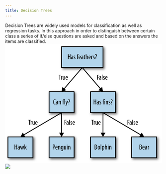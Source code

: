 ```yaml
---
title: Decision Trees
---
```

Decision Trees are widely used models for classification as well as regression tasks. In this approach in order to distinguish between certain class a series of if/else questions are asked and based on the answers the items are classified.
![images](/img/decision_trees.png)
<img src="{{site.baseurl}}/img/decision_trees.png">